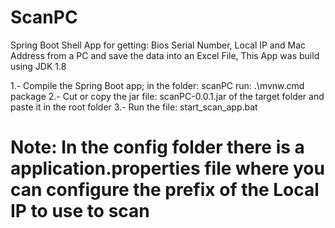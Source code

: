 # ScanPC
Spring Boot Shell App for getting: Bios Serial Number, Local IP and Mac Address from a PC and save the data into an Excel File,
This App was build using JDK 1.8

1.- Compile the Spring Boot app; in the folder: scanPC run: .\mvnw.cmd package 
2.- Cut or copy the jar file: scanPC-0.0.1.jar  of the target folder and paste it in the root folder
3.- Run the file: start_scan_app.bat

# Note: In the config folder there is a application.properties file where you can configure the prefix of the Local IP to use to scan
